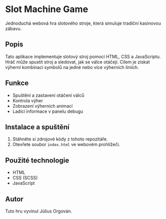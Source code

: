 # Slot Machine Game

Jednoduchá webová hra slotového stroje, která simuluje tradiční kasinovou zábavu.

## Popis

Tato aplikace implementuje slotový stroj pomocí HTML, CSS a JavaScriptu. Hráč může spustit stroj a sledovat, jak se válce otáčejí. Cílem je získat výherní kombinaci symbolů na jedné nebo více výherních liniích.

## Funkce

- Spuštění a zastavení otáčení válců
- Kontrola výher
- Zobrazení výherních animací
- Ladící informace v panelu debugu

## Instalace a spuštění

1. Stáhněte si zdrojové kódy z tohoto repozitáře.
2. Otevřete soubor `index.html` ve webovém prohlížeči.

## Použité technologie

- HTML
- CSS (SCSS)
- JavaScript

## Autor

Tuto hru vyvinul Július Orgován.
